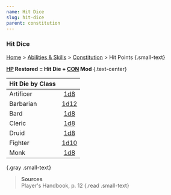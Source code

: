 ```yaml
---
name: Hit Dice
slug: hit-dice
parent: constitution
---
```

### Hit Dice
[Home](dm-operations-center) > [Abilities & Skills](abilities-and-skills) > [Constitution](constitution) > Hit Points {.small-text}

**[HP](hit-points) Restored = Hit Die + [CON](constitution) Mod** {.text-center}

| Hit Die by Class ||
|-----------|:---:|
| Artificer | [1d8](/roll/1d8)   | Paladin   | [1d10](/roll/1d10) |
| Barbarian | [1d12](/roll/1d12) | Ranger    | [1d10](/roll/1d10) |
| Bard      | [1d8](/roll/1d8)   | Rogue     | [1d8](/roll/1d8)   |
| Cleric    | [1d8](/roll/1d8)   | Sorcerer  | [1d6](/roll/1d6)   |
| Druid     | [1d8](/roll/1d8)   | Warlock   | [1d8](/roll/1d8)   |
| Fighter   | [1d10](/roll/1d10) | Wizard    | [1d6](/roll/1d6)   |
| Monk      | [1d8](/roll/1d8)   | - | - |
{.gray .small-text}

> **Sources** <br/>
> Player's Handbook, p. 12
{.read .small-text}

